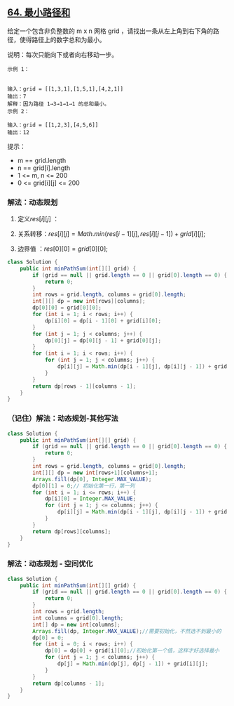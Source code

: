 ## [64. 最小路径和](https://leetcode.cn/problems/minimum-path-sum/description/)

给定一个包含非负整数的 m x n 网格 grid ，请找出一条从左上角到右下角的路径，使得路径上的数字总和为最小。

说明：每次只能向下或者向右移动一步。


````
示例 1：


输入：grid = [[1,3,1],[1,5,1],[4,2,1]]
输出：7
解释：因为路径 1→3→1→1→1 的总和最小。
示例 2：

输入：grid = [[1,2,3],[4,5,6]]
输出：12
````

提示：

- m == grid.length
- n == grid[i].length
- 1 <= m, n <= 200
- 0 <= grid[i][j] <= 200

### 解法：动态规划
1. 定义$res[i][j]$ ：

2. 关系转移：$res[i][j] = Math.min(res[i - 1][j], res[i][j - 1]) + grid[i][j];$

3. 边界值  ：$res[0][0] = grid[0][0];$

````java
class Solution {
    public int minPathSum(int[][] grid) {
        if (grid == null || grid.length == 0 || grid[0].length == 0) {
            return 0;
        }
        int rows = grid.length, columns = grid[0].length;
        int[][] dp = new int[rows][columns];
        dp[0][0] = grid[0][0];
        for (int i = 1; i < rows; i++) {
            dp[i][0] = dp[i - 1][0] + grid[i][0];
        }
        for (int j = 1; j < columns; j++) {
            dp[0][j] = dp[0][j - 1] + grid[0][j];
        }
        for (int i = 1; i < rows; i++) {
            for (int j = 1; j < columns; j++) {
                dp[i][j] = Math.min(dp[i - 1][j], dp[i][j - 1]) + grid[i][j];
            }
        }
        return dp[rows - 1][columns - 1];
    }
}
````

### （记住）解法：动态规划-其他写法

````java
class Solution {
    public int minPathSum(int[][] grid) {
        if (grid == null || grid.length == 0 || grid[0].length == 0) {
            return 0;
        }
        int rows = grid.length, columns = grid[0].length;
        int[][] dp = new int[rows+1][columns+1];
        Arrays.fill(dp[0], Integer.MAX_VALUE);
        dp[0][1] = 0;// 初始化第一行，第一列
        for (int i = 1; i <= rows; i++) {
            dp[i][0] = Integer.MAX_VALUE;
            for (int j = 1; j <= columns; j++) {
                dp[i][j] = Math.min(dp[i - 1][j], dp[i][j - 1]) + grid[i-1][j-1];
            }
        }
        return dp[rows][columns];
    }
}
````

### 解法：动态规划 - 空间优化
````java
class Solution {
    public int minPathSum(int[][] grid) {
        if (grid == null || grid.length == 0 || grid[0].length == 0) {
            return 0;
        }
        int rows = grid.length;
        int columns = grid[0].length;
        int[] dp = new int[columns];
        Arrays.fill(dp, Integer.MAX_VALUE);//需要初始化，不然选不到最小的
        dp[0] = 0;
        for (int i = 0; i < rows; i++) {
            dp[0] = dp[0] + grid[i][0];//初始化第一个值，这样才好选择最小
            for (int j = 1; j < columns; j++) {
                dp[j] = Math.min(dp[j], dp[j - 1]) + grid[i][j];
            }
        }
        return dp[columns - 1];
    }
}
````